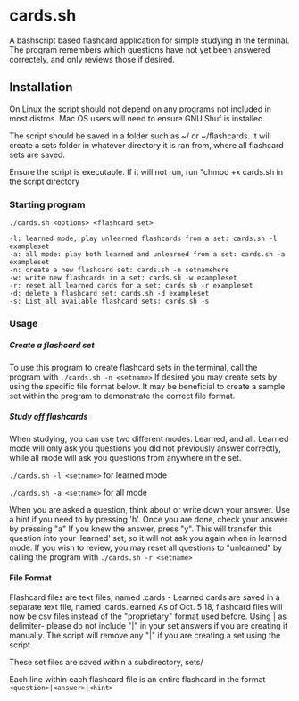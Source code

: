# cards.sh
A bashscript based flashcard application for simple studying in the terminal. 
The program remembers which questions have not yet been answered correctely, and only reviews those if desired.

## Installation
On Linux the script should not depend on any programs not included in most distros. Mac OS users will need to ensure GNU Shuf is installed.

The script should be saved in a folder such as ~/ or ~/flashcards. It will create a sets folder in whatever directory it is ran from, 
where all flashcard sets are saved.

Ensure the script is executable. If it will not run, run "chmod +x cards.sh in the script directory



### Starting program
```
./cards.sh <options> <flashcard set>

-l: learned mode, play unlearned flashcards from a set: cards.sh -l exampleset
-a: all mode: play both learned and unlearned from a set: cards.sh -a exampleset
-n: create a new flashcard set: cards.sh -n setnamehere
-w: write new flashcards in a set: cards.sh -w exampleset
-r: reset all learned cards for a set: cards.sh -r exampleset
-d: delete a flashcard set: cards.sh -d exampleset
-s: List all available flashcard sets: cards.sh -s
```



### Usage

##### Create a flashcard set
To use this program to create flashcard sets in the terminal, call the program with ```./cards.sh -n <setname>```
If desired you may create sets by using the specific file format below. It may be beneficial to create a sample set within the program to demonstrate the correct file format. 

##### Study off flashcards
When studying, you can use two different modes. Learned, and all. Learned mode will only ask you questions you did not previously answer correctly, while all mode will ask you questions from anywhere in the set.

```./cards.sh -l <setname>``` for learned mode

```./cards.sh -a <setname>``` for all mode

When you are asked a question, think about or write down your answer. Use a hint if you need to by pressing 'h'. Once you are done, check your answer by pressing "a"
If you knew the answer, press "y". This will transfer this question into your 'learned' set, so it will not ask you again when in learned mode. If you wish to review, 
you may reset all questions to "unlearned" by calling the program with ```./cards.sh -r <setname>```

#### File Format
Flashcard files are text files, named <setname>.cards - Learned cards are saved in a separate text file,  named <setname>.cards.learned
As of Oct. 5 18, flashcard files will now be csv files instead of the "proprietary" format used before. Using | as delimiter- please do
not include "|" in your set answers if you are creating it manually. The script will remove any "|" if you are creating a set using the script

These set files are saved within a subdirectory, sets/

Each line within each flashcard file is an entire flashcard in the format ```<question>|<answer>|<hint>```

